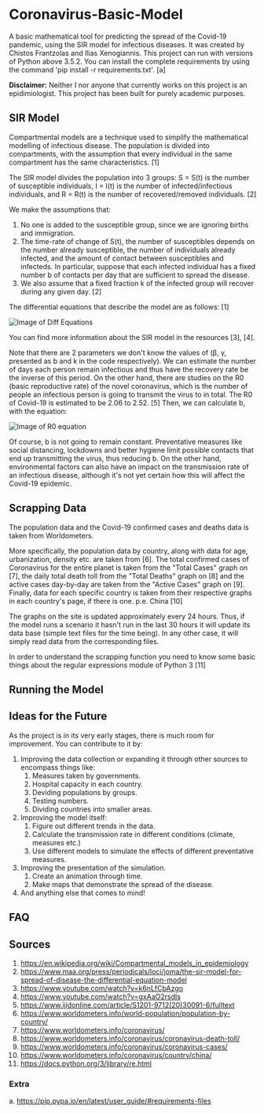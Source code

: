 # Coronavirus-Basic-Model

A basic mathematical tool for predicting the spread of the Covid-19 pandemic, using the SIR model for infectious
diseases. It was created by Chistos Frantzolas and Ilias Xenogiannis.
This project can run with versions of Python above 3.5.2. You can install the complete requirements by using the
command 'pip install -r requirements.txt'. [a]

**Disclaimer:** Neither I nor anyone that currently works on this project is an epidimiologist.
This project has been built for purely academic purposes.

## SIR Model

Compartmental models are a technique used to simplify the mathematical modelling of infectious disease. The population is divided into compartments, with the assumption that every individual in the same compartment has the same characteristics. [1]

The SIR model divides the population into 3 groups:
S = S(t)	is the number of susceptible individuals,
I = I(t)	is the number of infected/infectious individuals, and
R = R(t)	is the number of recovered/removed individuals. [2]

We make the assumptions that:
1. No one is added to the susceptible group, since we are ignoring births and immigration.
2. The time-rate of change of  S(t),  the number of susceptibles depends on the number already susceptible, the number of individuals already infected, and the amount of contact between susceptibles and infecteds. In particular, suppose that each infected individual has a fixed number  b  of contacts per day that are sufficient to spread the disease.
3. We also assume that a fixed fraction  k  of the infected group will recover during any given day. [2]

The differential equations that describe the model are as follows: [1]

![Image of Diff Equations](https://wikimedia.org/api/rest_v1/media/math/render/svg/29728a7d4bebe8197dca7d873d81b9dce954522e)

You can find more information about the SIR model in the resources [3], [4].

Note that there are 2 parameters we don't know the values of (β, γ, presented as b and k in the code respectively). We can estimate the number of days each person remain infectious and thus have the recovery rate be the inverse of this period. On the other hand, there are studies on the R0 (basic reproductive rate) of the novel coronavirus, which is the number of people an infectious person is going to transmit the virus to in total. The R0 of Covid-19 is estimated to be 2.06 to 2.52. [5] Then, we can calculate b, with the equation:

![Image of R0 equation](https://wikimedia.org/api/rest_v1/media/math/render/svg/4aae42f8253a395c52a798a9ad5a7e4adb6fceea)

Of course, b is not going to remain constant. Preventative measures like social distancing, lockdowns and better hygiene limit possible contacts that end up transmitting the virus, thus reducing b. On the other hand, environmental factors can also have an impact on the transmission rate of an infectious disease, although it's not yet certain how this will affect the Covid-19 epidemic.

## Scrapping Data

The population data and the Covid-19 confirmed cases and deaths data is taken from Worldometers.

More specifically, the population data by country, along with data for age, urbanization, density etc. are taken from [6].
The total confirmed cases of Coronavirus for the entire planet is taken from the "Total Cases" graph on [7], the daily total death toll from the "Total Deaths" graph on [8] and the active cases day-by-day are taken from the "Active Cases" graph on [9].
Finally, data for each specific country is taken from their respective graphs in each country's page, if there is one. p.e. China [10]

The graphs on the site is updated approximately every 24 hours. Thus, if the model runs a scenario it hasn't run in the last 30 hours it will update its data base (simple text files for the time being). In any other case, it will simply read data from the corresponding files.

In order to understand the scrapping function you need to know some basic things about the regular expressions module of Python 3 [11]

## Running the Model


## Ideas for the Future

As the project is in its very early stages, there is much room for improvement. You can contribute to it by:
1. Improving the data collection or expanding it through other sources to encompass things like:
   1. Measures taken by governments.
   1. Hospital capacity in each country.
   1. Deviding populations by groups.
   1. Testing numbers.
   1. Dividing countries into smaller areas.
1. Improving the model itself:
   1. Figure out different trends in the data.
   1. Calculate the transmission rate in different conditions (climate, measures etc.)
   1. Use different models to simulate the effects of different preventative measures.
1. Improving the presentation of the simulation.
   1. Create an animation through time.
   1. Make maps that demonstrate the spread of the disease.
1. And anything else that comes to mind!

## FAQ


## Sources

1. https://en.wikipedia.org/wiki/Compartmental_models_in_epidemiology
2. https://www.maa.org/press/periodicals/loci/joma/the-sir-model-for-spread-of-disease-the-differential-equation-model
3. https://www.youtube.com/watch?v=k6nLfCbAzgo
4. https://www.youtube.com/watch?v=gxAaO2rsdIs
5. https://www.ijidonline.com/article/S1201-9712(20)30091-6/fulltext
6. https://www.worldometers.info/world-population/population-by-country/
7. https://www.worldometers.info/coronavirus/
8. https://www.worldometers.info/coronavirus/coronavirus-death-toll/
9. https://www.worldometers.info/coronavirus/coronavirus-cases/
10. https://www.worldometers.info/coronavirus/country/china/
11. https://docs.python.org/3/library/re.html

### Extra

a. https://pip.pypa.io/en/latest/user_guide/#requirements-files

